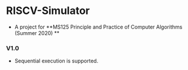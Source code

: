 # RISCV-Simulator

- A project for **MS125 Principle and Practice of Computer Algorithms (Summer 2020) **

### V1.0
- Sequential execution is supported.

  


